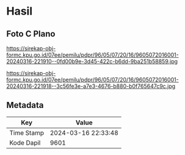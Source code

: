 # Hasil

## Foto C Plano

https://sirekap-obj-formc.kpu.go.id/07ee/pemilu/pdpr/96/05/07/20/16/9605072016001-20240316-221910--0fd00b9e-3d45-422c-b6dd-9ba251b58859.jpg

https://sirekap-obj-formc.kpu.go.id/07ee/pemilu/pdpr/96/05/07/20/16/9605072016001-20240316-221918--3c56fe3e-a7e3-4676-b880-b0f765647c9c.jpg


## Metadata

| Key        | Value               |
| ---------- | ------------------- |
| Time Stamp | 2024-03-16 22:33:48 |
| Kode Dapil | 9601                |



